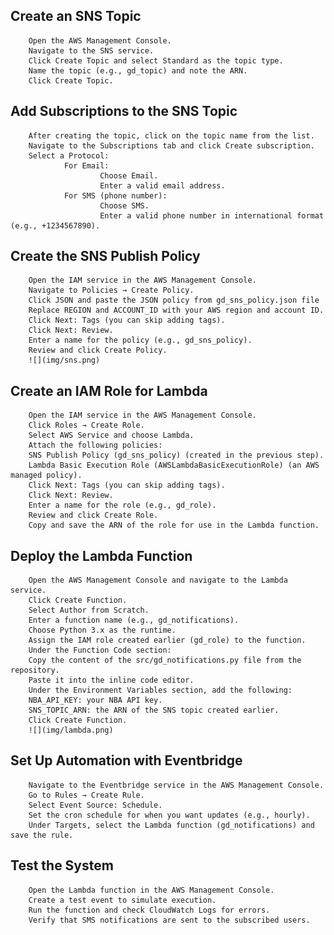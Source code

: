 ## Create an SNS Topic
        Open the AWS Management Console.
        Navigate to the SNS service.
        Click Create Topic and select Standard as the topic type.
        Name the topic (e.g., gd_topic) and note the ARN.
        Click Create Topic.
## Add Subscriptions to the SNS Topic
        After creating the topic, click on the topic name from the list.
        Navigate to the Subscriptions tab and click Create subscription.
        Select a Protocol:
                For Email:
                        Choose Email.
                        Enter a valid email address.
                For SMS (phone number):
                        Choose SMS.
                        Enter a valid phone number in international format (e.g., +1234567890).
## Create the SNS Publish Policy
        Open the IAM service in the AWS Management Console.
        Navigate to Policies → Create Policy.
        Click JSON and paste the JSON policy from gd_sns_policy.json file
        Replace REGION and ACCOUNT_ID with your AWS region and account ID.
        Click Next: Tags (you can skip adding tags).
        Click Next: Review.
        Enter a name for the policy (e.g., gd_sns_policy).
        Review and click Create Policy.
        ![](img/sns.png)
## Create an IAM Role for Lambda
        Open the IAM service in the AWS Management Console.
        Click Roles → Create Role.
        Select AWS Service and choose Lambda.
        Attach the following policies:
        SNS Publish Policy (gd_sns_policy) (created in the previous step).
        Lambda Basic Execution Role (AWSLambdaBasicExecutionRole) (an AWS managed policy).
        Click Next: Tags (you can skip adding tags).
        Click Next: Review.
        Enter a name for the role (e.g., gd_role).
        Review and click Create Role.
        Copy and save the ARN of the role for use in the Lambda function.
## Deploy the Lambda Function
        Open the AWS Management Console and navigate to the Lambda service.
        Click Create Function.
        Select Author from Scratch.
        Enter a function name (e.g., gd_notifications).
        Choose Python 3.x as the runtime.
        Assign the IAM role created earlier (gd_role) to the function.
        Under the Function Code section:
        Copy the content of the src/gd_notifications.py file from the repository.
        Paste it into the inline code editor.
        Under the Environment Variables section, add the following:
        NBA_API_KEY: your NBA API key.
        SNS_TOPIC_ARN: the ARN of the SNS topic created earlier.
        Click Create Function.
        ![](img/lambda.png)
## Set Up Automation with Eventbridge
        Navigate to the Eventbridge service in the AWS Management Console.
        Go to Rules → Create Rule.
        Select Event Source: Schedule.
        Set the cron schedule for when you want updates (e.g., hourly).
        Under Targets, select the Lambda function (gd_notifications) and save the rule.
## Test the System
        Open the Lambda function in the AWS Management Console.
        Create a test event to simulate execution.
        Run the function and check CloudWatch Logs for errors.
        Verify that SMS notifications are sent to the subscribed users.